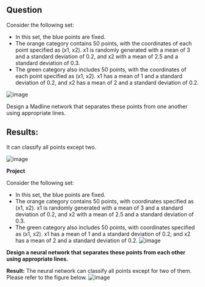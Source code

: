## Question
Consider the following set:

- In this set, the blue points are fixed.
- The orange category contains 50 points, with the coordinates of each point specified as (x1, x2). x1 is randomly generated with a mean of 3 and a standard deviation of 0.2, and x2 with a mean of 2.5 and a standard deviation of 0.3.
- The green category also includes 50 points, with the coordinates of each point specified as (x1, x2). x1 has a mean of 1 and a standard deviation of 0.2, and x2 has a mean of 2 and a standard deviation of 0.2.

![image](https://github.com/masoudrahimi39/Machine-Learning-Hands-On-Projects/assets/65596290/c4b5fe84-2f71-4d3c-a778-a025387af01f)

Design a Madline network that separates these points from one another using appropriate lines.


## Results:
It can classify all points except two.

![image](https://github.com/masoudrahimi39/Machine-Learning-Hands-On-Projects/assets/65596290/90285db9-1d07-40b1-9612-26592da56893)


**Project**

Consider the following set:
- In this set, the blue points are fixed.
- The orange category contains 50 points, with coordinates specified as (x1, x2). x1 is randomly generated with a mean of 3 and a standard deviation of 0.2, and x2 with a mean of 2.5 and a standard deviation of 0.3.
- The green category also includes 50 points, with coordinates specified as (x1, x2). x1 has a mean of 1 and a standard deviation of 0.2, and x2 has a mean of 2 and a standard deviation of 0.2.
![image](https://github.com/masoudrahimi39/Machine-Learning-Hands-On-Projects/assets/65596290/c4b5fe84-2f71-4d3c-a778-a025387af01f)

**Design a neural network that separates these points from each other using appropriate lines.**

**Result:**
The neural network can classify all points except for two of them. Please refer to the figure below.
![image](https://github.com/masoudrahimi39/Machine-Learning-Hands-On-Projects/assets/65596290/90285db9-1d07-40b1-9612-26592da56893)



